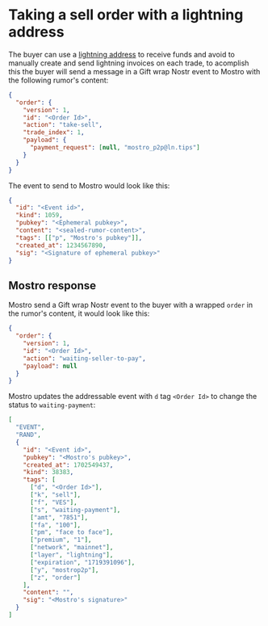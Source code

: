# Taking a sell order with a lightning address

The buyer can use a [lightning address](https://github.com/andrerfneves/lightning-address) to receive funds and avoid to manually create and send lightning invoices on each trade, to acomplish this the buyer will send a message in a Gift wrap Nostr event to Mostro with the following rumor's content:

```json
{
  "order": {
    "version": 1,
    "id": "<Order Id>",
    "action": "take-sell",
    "trade_index": 1,
    "payload": {
      "payment_request": [null, "mostro_p2p@ln.tips"]
    }
  }
}
```

The event to send to Mostro would look like this:

```json
{
  "id": "<Event id>",
  "kind": 1059,
  "pubkey": "<Ephemeral pubkey>",
  "content": "<sealed-rumor-content>",
  "tags": [["p", "Mostro's pubkey"]],
  "created_at": 1234567890,
  "sig": "<Signature of ephemeral pubkey>"
}
```

## Mostro response

Mostro send a Gift wrap Nostr event to the buyer with a wrapped `order` in the rumor's content, it would look like this:

```json
{
  "order": {
    "version": 1,
    "id": "<Order Id>",
    "action": "waiting-seller-to-pay",
    "payload": null
  }
}
```

Mostro updates the addressable event with `d` tag `<Order Id>` to change the status to `waiting-payment`:

```json
[
  "EVENT",
  "RAND",
  {
    "id": "<Event id>",
    "pubkey": "<Mostro's pubkey>",
    "created_at": 1702549437,
    "kind": 38383,
    "tags": [
      ["d", "<Order Id>"],
      ["k", "sell"],
      ["f", "VES"],
      ["s", "waiting-payment"],
      ["amt", "7851"],
      ["fa", "100"],
      ["pm", "face to face"],
      ["premium", "1"],
      ["network", "mainnet"],
      ["layer", "lightning"],
      ["expiration", "1719391096"],
      ["y", "mostrop2p"],
      ["z", "order"]
    ],
    "content": "",
    "sig": "<Mostro's signature>"
  }
]
```
